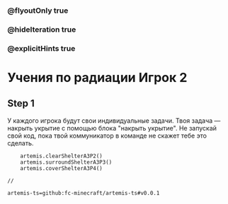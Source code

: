 ### @flyoutOnly true
### @hideIteration true
### @explicitHints true

# Учения по радиации Игрок 2

## Step 1
У каждого игрока будут свои индивидуальные задачи. Твоя задача — накрыть укрытие с помощью блока "накрыть укрытие". Не запускай свой код, пока твой коммуникатор в команде не скажет тебе это сделать.

```ghost
    artemis.clearShelterA3P2()
    artemis.surroundShelterA3P3()
    artemis.coverShelterA3P4()
```
```template
//
```

```package
artemis-ts=github:fc-minecraft/artemis-ts#v0.0.1
```